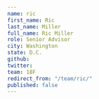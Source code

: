 ```yaml
---
name: ric
first_name: Ric
last_name: Miller
full_name: Ric Miller
role: Senior Advisor
city: Washington
state: D.C.
github: 
twitter: 
team: 18F
redirect_from: "/team/ric/"
published: false
---
```


